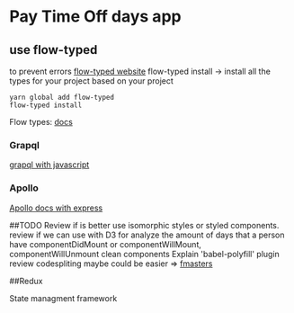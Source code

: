 # Pay Time Off days app

## use flow-typed

to prevent errors [flow-typed website](https://github.com/flowtype/flow-typed)
flow-typed install -> install all the types for your project based on your project

```
yarn global add flow-typed
flow-typed install
```

Flow types: [docs](https://flow.org/en/docs/types/)

### Grapql

[grapql with javascript ](http://graphql.org/code/#javascript)

### Apollo

[Apollo docs with express](https://www.apollographql.com/docs/apollo-server/servers/express.html)

##TODO
Review if is better use isomorphic styles or styled components.
review if we can use with D3 for analyze the amount of days that a person have componentDidMount or componentWillMount, componentWillUnmount clean components
Explain 'babel-polyfill' plugin
review codespliting maybe could be easier => [fmasters](https://frontendmasters.com/courses/react/setting-up-import)

##Redux

State managment framework

